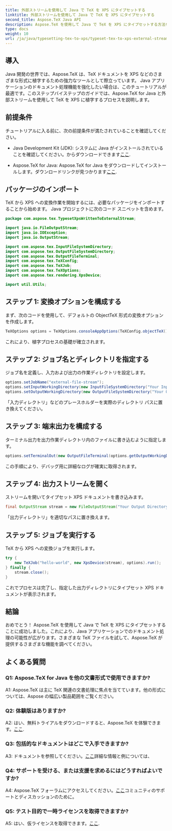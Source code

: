 ```yaml
---
title: 外部ストリームを使用して Java で TeX を XPS にタイプセットする
linktitle: 外部ストリームを使用して Java で TeX を XPS にタイプセットする
second_title: Aspose.TeX Java API
description: Aspose.TeX を使用して Java で TeX を XPS にタイプセットする方法を学びます。シームレスな文書処理のための段階的なガイダンスをご覧ください。
type: docs
weight: 10
url: /ja/java/typesetting-tex-to-xps/typeset-tex-to-xps-external-stream/
---
```

## 導入

Java 開発の世界では、Aspose.TeX は、TeX ドキュメントを XPS などのさまざまな形式に植字するための強力なツールとして際立っています。 Java アプリケーションのドキュメント処理機能を強化したい場合は、このチュートリアルが最適です。このステップバイステップのガイドでは、Aspose.TeX for Java と外部ストリームを使用して TeX を XPS に植字するプロセスを説明します。

## 前提条件

チュートリアルに入る前に、次の前提条件が満たされていることを確認してください。

-  Java Development Kit (JDK): システムに Java がインストールされていることを確認してください。からダウンロードできます[ここ](https://www.oracle.com/java/technologies/javase-downloads.html).

- Aspose.TeX for Java: Aspose.TeX for Java をダウンロードしてインストールします。ダウンロードリンクが見つかります[ここ](https://releases.aspose.com/tex/java/).

## パッケージのインポート

TeX から XPS への変換作業を開始するには、必要なパッケージをインポートすることから始めます。 Java プロジェクトに次のコード スニペットを含めます。

```java
package com.aspose.tex.TypesetXpsWrittenToExternalStream;

import java.io.FileOutputStream;
import java.io.IOException;
import java.io.OutputStream;

import com.aspose.tex.InputFileSystemDirectory;
import com.aspose.tex.OutputFileSystemDirectory;
import com.aspose.tex.OutputFileTerminal;
import com.aspose.tex.TeXConfig;
import com.aspose.tex.TeXJob;
import com.aspose.tex.TeXOptions;
import com.aspose.tex.rendering.XpsDevice;

import util.Utils;
```

## ステップ 1: 変換オプションを構成する

まず、次のコードを使用して、デフォルトの ObjectTeX 形式の変換オプションを作成します。

```java
TeXOptions options = TeXOptions.consoleAppOptions(TeXConfig.objectTeX());
```

これにより、植字プロセスの基礎が確立されます。

## ステップ 2: ジョブ名とディレクトリを指定する

ジョブ名を定義し、入力および出力の作業ディレクトリを設定します。

```java
options.setJobName("external-file-stream");
options.setInputWorkingDirectory(new InputFileSystemDirectory("Your Input Directory"));
options.setOutputWorkingDirectory(new OutputFileSystemDirectory("Your Output Directory"));
```

「入力ディレクトリ」などのプレースホルダーを実際のディレクトリ パスに置き換えてください。

## ステップ 3: 端末出力を構成する

ターミナル出力を出力作業ディレクトリ内のファイルに書き込むように指定します。

```java
options.setTerminalOut(new OutputFileTerminal(options.getOutputWorkingDirectory()));
```

この手順により、デバッグ用に詳細なログが確実に取得されます。

## ステップ 4: 出力ストリームを開く

ストリームを開いてタイプセット XPS ドキュメントを書き込みます。

```java
final OutputStream stream = new FileOutputStream("Your Output Directory" + options.getJobName() + ".xps");
```

「出力ディレクトリ」を適切なパスに置き換えます。

## ステップ 5: ジョブを実行する

TeX から XPS への変換ジョブを実行します。

```java
try {
    new TeXJob("hello-world", new XpsDevice(stream), options).run();
} finally {
    stream.close();
}
```

これでプロセスは完了し、指定した出力ディレクトリにタイプセット XPS ドキュメントが表示されます。

## 結論

おめでとう！ Aspose.TeX を使用して Java で TeX を XPS にタイプセットすることに成功しました。これにより、Java アプリケーションでのドキュメント処理の可能性が広がります。さまざまな TeX ファイルを試して、Aspose.TeX が提供するさまざまな機能を調べてください。

## よくある質問

### Q1: Aspose.TeX for Java を他の文書形式で使用できますか?

A1: Aspose.TeX は主に TeX 関連の文書処理に焦点を当てています。他の形式については、Aspose の幅広い製品範囲をご覧ください。

### Q2: 体験版はありますか?

 A2: はい、無料トライアルをダウンロードすると、Aspose.TeX を体験できます。[ここ](https://releases.aspose.com/).

### Q3: 包括的なドキュメントはどこで入手できますか?

 A3: ドキュメントを参照してください。[ここ](https://reference.aspose.com/tex/java/)詳細な情報と例については、

### Q4: サポートを受ける、または支援を求めるにはどうすればよいですか?

 A4: Aspose.TeX フォーラムにアクセスしてください。[ここ](https://forum.aspose.com/c/tex/47)コミュニティのサポートとディスカッションのために。

### Q5: テスト目的で一時ライセンスを取得できますか?

 A5: はい、仮ライセンスを取得できます。[ここ](https://purchase.aspose.com/temporary-license/).